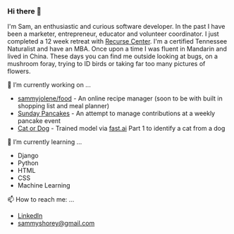 ### Hi there 👋

I'm Sam, an enthusiastic and curious software developer. In the past I have been a marketer, entrepreneur, educator and volunteer coordinator. I just completed a 12 week retreat with [Recurse Center](https://www.recurse.com/). I'm a certified Tennessee Naturalist and have an MBA. Once upon a time I was fluent in Mandarin and lived in China. These days you can find me outside looking at bugs, on a mushroom foray, trying to ID birds or taking far too many pictures of flowers. 

🔭 I’m currently working on ...
- [sammyjolene/food](https://github.com/sammyjolene/food) - An online recipe manager (soon to be with built in shopping list and meal planner)
- [Sunday Pancakes](https://sundaypancakes.fly.dev/) - An attempt to manage contributions at a weekly pancake event
- [Cat or Dog](https://huggingface.co/spaces/sammyjolene/model1) - Trained model via [fast.ai](fast.ai) Part 1 to identify a cat from a dog

🌱 I’m currently learning ...
- Django 
- Python 
- HTML
- CSS
- Machine Learning

📫 How to reach me: ...
- [LinkedIn](https://www.linkedin.com/in/sjshorey/)
- <sammyshorey@gmail.com>

